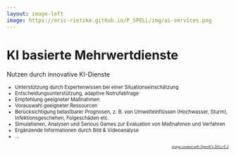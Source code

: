```yaml
---
layout: image-left
image: https://eric-rietzke.github.io/P_SPELL/img/ai-services.png
---
```


# KI basierte Mehrwertdienste

Nutzen durch innovative KI-Dienste

<div style="font-size: 80%">

* Unterstützung durch Expertenwissen bei einer Situationseinschätzung
* Entscheidungsunterstützung, adaptive Notrufabfrage
* Empfehlung geeigneter Maßnahmen
* Vorauswahl geeigneter Ressourcen
* Berücksichtigung belastbarer Prognosen, z. B. von Umwelteinflüssen (Hochwasser, Sturm), Infektionsgeschehen, Folgeschäden etc.
* Simulationen, Analysen und Serious Games zur Evaluation von Maßnahmen und Verfahren
* Ergänzende Informationen durch Bild & Videoanalyse 
* …

</div>

<div style="font-size: 50%; text-align: right; margin-top: 1em; color: #999">
<a href="https://openai.com/dall-e-2/" target="_blank">image created with OpenAI's DALL•E 2</a>
</div>
